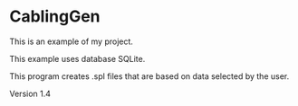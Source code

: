 # CablingGen
This is an example of my project.

This example uses database SQLite.

This program creates .spl files that are based on data selected by the user.

Version 1.4
